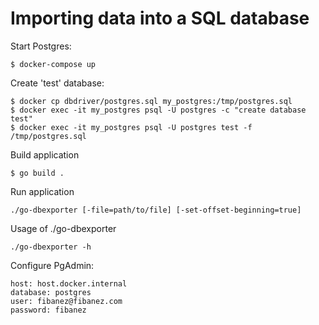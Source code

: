 # Importing data into a SQL database

Start Postgres:

 ```
$ docker-compose up
  ```

Create 'test' database:
 
 ```
 $ docker cp dbdriver/postgres.sql my_postgres:/tmp/postgres.sql
 $ docker exec -it my_postgres psql -U postgres -c "create database test"
 $ docker exec -it my_postgres psql -U postgres test -f /tmp/postgres.sql
```
 Build application 
  ```
 $ go build .
  ```
Run application
 ```
 ./go-dbexporter [-file=path/to/file] [-set-offset-beginning=true]
 ```
 
 Usage of ./go-dbexporter
  ```
  ./go-dbexporter -h
  ```
Configure PgAdmin:
 ```
 host: host.docker.internal
 database: postgres
 user: fibanez@fibanez.com
 password: fibanez
 ```
